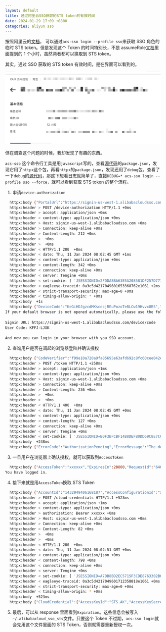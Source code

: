 ```yaml
---
layout: default
title: 通过阿里云SSO获取的STS token的有效时间
date: 2024-01-29 17:09 +0800
categories: aliyun sso
---
```


按照阿里云的[文档](https://help.aliyun.com/zh/cloudsso/user-guide/use-alibaba-cloud-cli-to-access-cloudsso-and-alibaba-cloud-resources)， 可以通过`acs-sso login --profile sso`来获取 SSO 角色的临时 STS token。但是发现这个 Token 的时间特别长，不是 assumeRole[文档](https://help.aliyun.com/zh/ram/developer-reference/api-sts-2015-04-01-assumerole?spm=5176.28426678.J_HeJR_wZokYt378dwP-lLl.37.6d4e5181BJnlS7&scm=20140722.S_help@@%E6%96%87%E6%A1%A3@@371864.S_BB1@bl+BB2@bl+RQW@ag0+os0.ID_371864-RL_assume%20role-LOC_search~UND~helpdoc~UND~item-OR_ser-V_3-P0_6)里面提到的 1 个小时，虽然两者都可以换取到 STS token。

其实，通过 SSO 获取的 STS token 有效时间，是在界面可以看到的。

<img src="/images/aliyun_role_sso.png" width="800px">

但在调查这个问题的时候，我却发现了有趣的东西。

`acs-sso` 这个命令行工具是用`javascript`写的，查看[源代码](https://github.com/aliyun/alibabacloud-sso-cli/tree/master)的`package.json`，发现它用了`httpx`这个包，再看`httpx`的`package.json`，发现还用了`debug`包。查看了一下`debug`的[源代码](https://github.com/debug-js/debug)，那这下想看日志就简单了，直接`DEBUG=* acs-sso login --profile sso --force`，就可以看到获取 STS token 的整个流程。

1. 申请`device-authorization`

```bash
  httpx:body {"PortalUrl":"https://signin-us-west-1.alibabacloudsso.com/xxx-sso/login","CodeChallenge":"Z8naQ2RM_suXH6LsDSMt-LuYv3O4ufXgCxsn1aa8QAc","ClientId":"app-vaz16tltdxs96audqf35","CodeChallengeMethod":"S256"} +0ms
  httpx:header > POST /device-authorization HTTP/1.1 +0ms
  httpx:header > accept: application/json +0ms
  httpx:header > content-type: application/json +0ms
  httpx:header > Host: signin-us-west-1.alibabacloudsso.com +0ms
  httpx:header > Connection: keep-alive +0ms
  httpx:header > Content-Length: 212 +0ms
  httpx:header >  +0ms
  httpx:header >  +0ms
  httpx:header < HTTP/1.1 200  +0ms
  httpx:header < date: Thu, 11 Jan 2024 08:02:45 GMT +1ms
  httpx:header < content-type: application/json +0ms
  httpx:header < content-length: 342 +0ms
  httpx:header < connection: keep-alive +0ms
  httpx:header < server: Tengine +0ms
  httpx:header < set-cookie: [ 'JSESSIONID=2FDDA8BA63E5A208581DF257D771644D; Path=/; HttpOnly' ] +0ms
  httpx:header < eagleeye-traceid: 0a3c5d4217049601653368762e1061 +2ms
  httpx:header < strict-transport-security: max-age=0 +0ms
  httpx:header < timing-allow-origin: * +0ms
  httpx:body  +1s
  httpx:body {"DeviceCode":"KeGiHDJgzcdMKscdcjREuPozoTeBLCw19Hvvx8BS","ExpiresIn":600,"Interval":5,"RequestId":"d1f9cdfe-2bab-4ccc-a732-7f95914c0610","UserCode":"KFFJ-LJXK","VerificationUri":"https://signin-us-west-1.alibabacloudsso.com/device/code","VerificationUriComplete":"https://signin-us-west-1.alibabacloudsso.com/device/code?user_code=KFFJ-LJXK"} +0ms
If your default browser is not opened automatically, please use the following URL to finish the signin process.

Signin URL: https://signin-us-west-1.alibabacloudsso.com/device/code
User Code: KFFJ-LJXK

And now you can login in your browser with you SSO account.
```

2. 查询用户是否在调起的浏览器登陆并确认授权

```bash
  httpx:body {"CodeVerifier":"f99e10a720a9fa85695e63afd692c8fc60cee042e20060a34477fb3fbd3c0696","ClientId":"app-vaz16tltdxs96audqf35","DeviceCode":"KeGiHDJgzcdMKscdcjREuPozoTeBLCw19Hvvx8BS","GrantType":"urn:ietf:params:oauth:grant-type:device_code"} +10ms
  httpx:header > POST /token HTTP/1.1 +258ms
  httpx:header > accept: application/json +1ms
  httpx:header > content-type: application/json +0ms
  httpx:header > Host: signin-us-west-1.alibabacloudsso.com +0ms
  httpx:header > Connection: keep-alive +0ms
  httpx:header > Content-Length: 236 +0ms
  httpx:header >  +0ms
  httpx:header >  +0ms
  httpx:header < HTTP/1.1 400  +0ms
  httpx:header < date: Thu, 11 Jan 2024 08:02:45 GMT +0ms
  httpx:header < content-type: application/json +0ms
  httpx:header < content-length: 127 +0ms
  httpx:header < connection: keep-alive +0ms
  httpx:header < server: Tengine +0ms
  httpx:header < set-cookie: [ 'JSESSIONID=B0F3BFCBF14B8DEFB0DD69C8E7CC5D18; Path=/; HttpOnly' ] +0ms
  httpx:body  +248ms
  httpx:body {"ErrorCode":"AuthorizationPending","ErrorMessage":"The device is pending.","RequestId":"71fb370b-f649-4ed0-bfc0-2e7e457a9bfc"} +0ms
```

3. 一旦用户在浏览器上确认授权，就可以获取到`AccessToken`

```bash
  httpx:body {"AccessToken":"xxxxxx","ExpiresIn":28800,"RequestId":"6407d68c-4230-4bb5-876e-da5ddbcd9d55","TokenType":"Bearer"} +0ms
You have logged in.
```

4. 接下来就是用`AccessToken`换取 STS Token

```bash
  httpx:body {"AccountId":"1432949406168187","AccessConfigurationId":"ac-01jpbjjez9lspbg18c61"} +2ms
  httpx:header > POST /cloud-credentials HTTP/1.1 +523ms
  httpx:header > accept: application/json +1ms
  httpx:header > content-type: application/json +0ms
  httpx:header > authorization: Bearer xxxxxx +0ms
  httpx:header > Host: signin-us-west-1.alibabacloudsso.com +0ms
  httpx:header > Connection: keep-alive +0ms
  httpx:header > Content-Length: 82 +0ms
  httpx:header >  +0ms
  httpx:header >  +0ms
  httpx:header < HTTP/1.1 200  +0ms
  httpx:header < date: Thu, 11 Jan 2024 08:02:51 GMT +0ms
  httpx:header < content-type: application/json +0ms
  httpx:header < content-length: 798 +0ms
  httpx:header < connection: keep-alive +0ms
  httpx:header < server: Tengine +0ms
  httpx:header < set-cookie: [ 'JSESSIONID=A7DB8BD2EC5715F3CDE8763302B67DD1; Path=/; HttpOnly' ] +0ms
  httpx:header < eagleeye-traceid: 0a3c5d4217049601712358818e1061 +0ms
  httpx:header < strict-transport-security: max-age=0 +0ms
  httpx:header < timing-allow-origin: * +0ms
  httpx:body  +523ms
  httpx:body {"CloudCredential":{"AccessKeyId":"STS.AK","AccessKeySecret":"SK","Expiration":"2024-01-11T20:02:51Z","SecurityToken":"STS.TOKEN"},"RequestId":"18dccaa8-730a-4309-b6b6-cdf8bb7f3f05"}
```

5. 最后，可以从 response 里面看到`Expiration`。这些信息会被写入`~/.alibabacloud_sso_sts`文件。只要这个 Token 不过期，`acs-sso login`就会先用这个文件里面的 STS Token，否则就需要重新授权一次。
